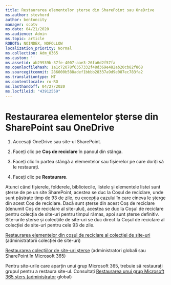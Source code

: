 ```yaml
---
title: Restaurarea elementelor șterse din SharePoint sau OneDrive
ms.author: stevhord
author: bentoncity
manager: scotv
ms.date: 04/21/2020
ms.audience: Admin
ms.topic: article
ROBOTS: NOINDEX, NOFOLLOW
localization_priority: Normal
ms.collection: Adm_O365
ms.custom: ''
ms.assetid: ab29939b-37fe-4007-aae3-26fa6d2f57fa
ms.openlocfilehash: 1a1c72078f6357332f48d369e482ab20cb82f868
ms.sourcegitcommit: 286000b588adef1bbbb28337a9d9e087ec783fa2
ms.translationtype: MT
ms.contentlocale: ro-RO
ms.lasthandoff: 04/27/2020
ms.locfileid: "43912559"
---
```

# <a name="restore-deleted-items-from-sharepoint-or-onedrive"></a>Restaurarea elementelor șterse din SharePoint sau OneDrive

1. Accesați OneDrive sau site-ul SharePoint.
    
2. Faceți clic pe **Coș de reciclare** în panoul din stânga. 
    
3. Faceți clic în partea stângă a elementelor sau fișierelor pe care doriți să le restaurați.
    
4. Faceți clic pe **Restaurare**. 
    
Atunci când fișierele, folderele, bibliotecile, listele și elementele listei sunt șterse de pe un site SharePoint, acestea se duc la Coșul de reciclare, unde sunt păstrate timp de 93 de zile, cu excepția cazului în care cineva le șterge din acest Coș de reciclare. Dacă sunt șterse din acest Coș de reciclare (denumit Coș de reciclare al site-ului), acestea se duc la Coșul de reciclare pentru colecția de site-uri pentru timpul rămas, apoi sunt șterse definitiv. Site-urile șterse și colecțiile de site-uri se duc direct la Coșul de reciclare al colecției de site-uri pentru cele 93 de zile.
  
[Restaurarea elementelor din coșul de reciclare al colecției de site-uri](https://go.microsoft.com/fwlink/?linkid=867800) (administratorii colecției de site-uri) 
  
[Restaurarea colecțiilor de site-uri șterse](https://go.microsoft.com/fwlink/?linkid=867660) (administratori globali sau SharePoint în Microsoft 365) 
  
Pentru site-urile care aparțin unui grup Microsoft 365, trebuie să restaurați grupul pentru a restaura site-ul. Consultați [Restaurarea unui grup Microsoft 365 șters (administrator](https://go.microsoft.com/fwlink/?linkid=867802) global) 
  

